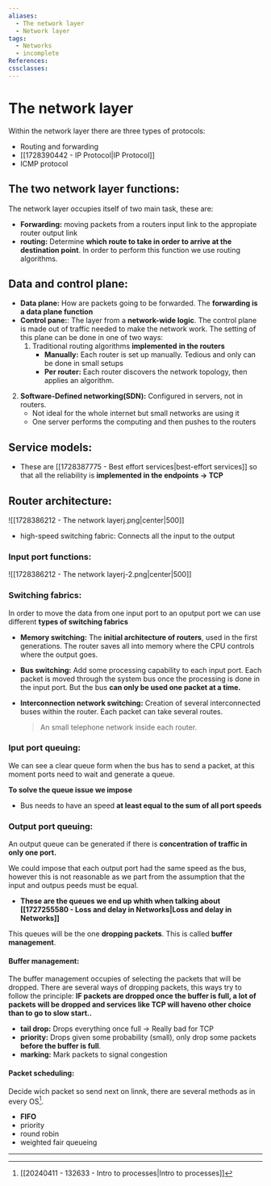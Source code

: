 ```yaml
---
aliases:
  - The network layer
  - Network layer
tags:
  - Networks
  - incomplete
References: 
cssclasses:
---
```

# The network layer
Within the network layer there are three types of protocols: 
+ Routing and forwarding
+ [[1728390442 - IP Protocol|IP Protocol]] 
+ ICMP protocol 
## The two network layer functions: 
The network layer occupies itself of two main task, these are: 

+ **Forwarding:** moving packets from a routers input link to the appropiate router output link
+ **routing:** Determine **which route to take in order to arrive at the destination point**. 
  In order to perform this function we use routing algorithms. 

## Data and control plane: 
+ **Data plane:** How are packets going to be forwarded. 
  The **forwarding is a data plane function**
+ **Control pane:**: The layer from a **network-wide logic**. The control plane is made out of traffic needed to make the network work. 
  The setting of this plane can be done in one of two ways: 
  1. Traditional routing algorithms **implemented** **in the routers**
     + **Manually:** Each router is set up manually. Tedious and only can be done in small setups
     + **Per router:** Each router discovers the network topology, then applies an algorithm. 
 2. **Software-Defined networking(SDN):** Configured in servers, not in routers.
	 + Not ideal for the whole internet but small networks are using it
	 + One server performs the computing and then pushes to the routers

## Service models:
+ These are [[1728387775 - Best effort services|best-effort services]] so that all the reliability is **implemented in the endpoints → TCP**
## Router architecture: 

![[1728386212 - The network layerj.png|center|500]]

+ high-speed switching fabric: Connects all the input to the output

### Input port functions: 
![[1728386212 - The network layerj-2.png|center|500]]

### Switching fabrics:
In order to move the data from one input port to an oputput port we can use different **types of switching fabrics**

+ **Memory switching:** The **initial architecture of routers**, used in the first generations. 
  The router saves all into memory where the CPU controls where the output goes.
  
+ **Bus switching:** Add some processing capability to each input port. 
  Each packet is moved through the system bus once the processing is done in the input port. But the bus **can only be used one packet at a time.** 

+ **Interconnection network switching:** Creation of several interconnected buses within the router. Each packet can take several routes. 
  > An small telephone network inside each router. 
  
### Iput port queuing:
We can see a clear queue form when the bus has to send a packet, at this moment ports need to wait and generate a queue. 

**To solve the queue issue we impose**
+ Bus needs to have an speed **at least equal to the sum of all port speeds**

### Output port queuing:
An output queue can be generated if there is **concentration of traffic in only one port.** 

We could impose that each output port had the same speed as the bus, however this is not reasonable as we part from the assumption that the input and outpus peeds must be equal. 
+ **These are the queues we end up whith when talking about [[1727255580 - Loss and delay in Networks|Loss and delay in Networks]]**

This queues will be the one **dropping packets**. This is called **buffer management**. 
#### Buffer management:
The buffer management occupies of selecting the packets that will be dropped. There are several ways of dropping packets, this ways try to follow the principle: 
	**IF packets are dropped once the buffer is full, a lot of packets will be dropped and services like TCP will haveno other choice than to go to slow start..**

+ **tail drop:** Drops everything once full → Really bad for TCP
+ **priority:** Drops given some probability (small), only drop some packets **before the buffer is full**. 
+ **marking:** Mark packets to signal congestion 

#### Packet scheduling:
Decide wich packet so send next on linnk, there are several methods as in every OS[^1]. 
+ **FIFO**
+ priority
+ round robin
+ weighted fair queueing

***

[^1]: [[20240411 - 132633 - Intro to processes|Intro to processes]]